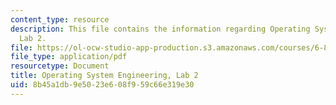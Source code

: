 ```yaml
---
content_type: resource
description: This file contains the information regarding Operating System Engineering,
  Lab 2.
file: https://ol-ocw-studio-app-production.s3.amazonaws.com/courses/6-828-operating-system-engineering-fall-2012/8b45a1db9e5023e608f959c66e319e30_MIT6_828F12_lab2.pdf
file_type: application/pdf
resourcetype: Document
title: Operating System Engineering, Lab 2
uid: 8b45a1db-9e50-23e6-08f9-59c66e319e30
---
```

